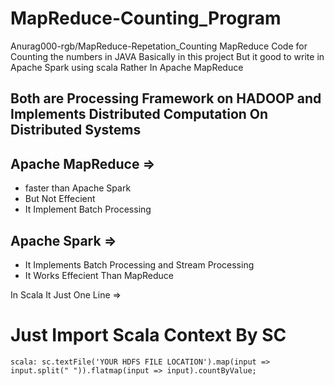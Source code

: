 # MapReduce-Counting_Program
Anurag000-rgb/MapReduce-Repetation_Counting
MapReduce Code for Counting the numbers in JAVA Basically in this project But it good to write in Apache Spark using scala Rather In Apache MapReduce

## Both are Processing Framework on HADOOP and Implements Distributed Computation On Distributed Systems
## Apache MapReduce =>
* faster than Apache Spark
* But Not Effecient
* It Implement Batch Processing


## Apache Spark => 
* It Implements Batch Processing and Stream Processing
* It Works Effecient Than MapReduce

In Scala It Just One Line =>
# Just Import Scala Context By SC
```
scala: sc.textFile('YOUR HDFS FILE LOCATION').map(input => input.split(" ")).flatmap(input => input).countByValue;
```
